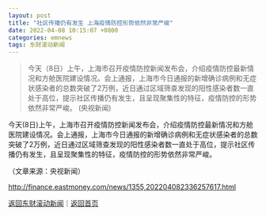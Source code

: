 ```yaml
---
layout: post
title: "社区传播仍有发生 上海疫情防控形势依然非常严峻"
date: 2022-04-08 10:15:07 +0800
categories: emnews
tags: 东财滚动新闻
---
```

> 今天（8日）上午，上海市召开疫情防控新闻发布会，介绍疫情防控最新情况和方舱医院建设情况。会上通报，上海市今日通报的新增确诊病例和无症状感染者的总数突破了2万例，近日通过区域筛查发现的阳性感染者数一直处于高位，提示社区传播仍有发生，且呈现聚集性的特征，疫情防控的形势依然非常严峻。 (央视新闻)

<p>今天(8日)上午，上海市召开疫情防控新闻发布会，介绍疫情防控最新情况和方舱医院建设情况。会上通报，上海市今日通报的新增确诊病例和无症状感染者的总数突破了2万例，近日通过区域筛查发现的阳性感染者数一直处于高位，提示社区传播仍有发生，且呈现聚集性的特征，疫情防控的形势依然非常严峻。</p><p class="em_media">（文章来源：央视新闻）</p>

<http://finance.eastmoney.com/news/1355,202204082336257617.html>

[返回东财滚动新闻](//finews.withounder.com/emnews/)｜[返回首页](//finews.withounder.com/)